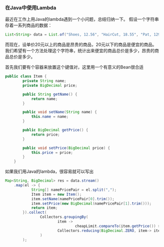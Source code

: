 ### 在Java中使用Lambda

最近在工作上用Java的lambda遇到一个小问题，总结归纳一下。
假设一个字符串存着一系列商品的数据：

```java
List<String> data = List.of("Shoes, 12.56", "HairCut, 18.55", "Pat, 129.88", "Music, 21.67");
```

而现在，设单价20元以上的商品是昂贵的商品，20元以下的商品是便宜的商品。我们希望有一个方法处理这个字符串，统计出来便宜的商品总价是多少，昂贵的商品总价是多少。

首先我们要有个容器来放置这个键值对，这里用一个有意义的Bean很合适

```java
public class Item {
        private String name;
        private BigDecimal price;

        public String getName() {
            return name;
        }

        public void setName(String name) {
            this.name = name;
        }

        public BigDecimal getPrice() {
            return price;
        }

        public void setPrice(BigDecimal price) {
            this.price = price;
        }
    }
```

如果我们用Java的lambda，很容易就可以写出

```java
Map<String, BigDecimal> res = data.stream()
    .map(el -> {
            String[] namePricePair = el.split(",");
            Item item = new Item();
            item.setName(namePricePair[0].trim());
            item.setPrice(new BigDecimal(namePricePair[1].trim()));
            return item;
        }).collect(
                Collectors.groupingBy(
                        item ->
                                cheapLimit.compareTo(item.getPrice()) > 0 ? "CHEAP": "EXPENSIVE",
                        Collectors.reducing(BigDecimal.ZERO, item-> item.getPrice(), (init, acc)->init.add(acc))
                )
        );
```

